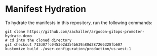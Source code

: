 # Manifest Hydration

To hydrate the manifests in this repository, run the following commands:

```shell
git clone https://github.com/zachaller/argocon-gitops-promoter-hydrate-demo
# cd into the cloned directory
git checkout 712d07fc0453e2d354b639a80d287266328fb607
kustomize build ./user-configuration/production/us-west-1
```
